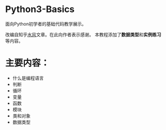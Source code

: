 # Python3-Basics

面向Python初学者的基础代码教学展示。  

改编自知乎[水风](https://www.zhihu.com/question/60766946/answer/183072131)文章。在此向作者表示感谢。
本教程添加了**数据类型**和**实例练习**等内容。

# 主要内容：
- 什么是编程语言  
- 判断  
- 循环  
- 变量  
- 函数  
- 模块  
- 类和对象  
- 数据类型  

